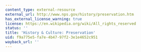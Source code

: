 ```yaml
---
content_type: external-resource
external_url: http://www.nps.gov/history/preservation.htm
has_external_license_warning: true
license: https://en.wikipedia.org/wiki/All_rights_reserved
status: ''
title: 'History & Culture: Preservation'
uid: f9a775e5-fa7e-4b47-97f2-3e1e4652c951
wayback_url: ''
---
```

